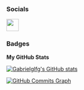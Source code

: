 
### Socials

<p align="left"> <a href="https://www.github.com/Gabrielglfg" target="_blank" rel="noreferrer"><img src="https://raw.githubusercontent.com/danielcranney/readme-generator/main/public/icons/socials/github.svg" width="32" height="32" /></a></p>

### Badges

<b>My GitHub Stats</b>

<a href="http://www.github.com/Gabrielglfg"><img src="https://github-readme-stats.vercel.app/api?username=Gabrielglfg&show_icons=true&hide=&count_private=true&title_color=22c55e&text_color=22c55e&icon_color=22c55e&bg_color=1c1917&hide_border=true&show_icons=true" alt="Gabrielglfg's GitHub stats" /></a>

<a href="http://www.github.com/Gabrielglfg"><img src="https://activity-graph.herokuapp.com/graph?username=Gabrielglfg&bg_color=1c1917&color=22c55e&line=22c55e&point=22c55e&area_color=1c1917&area=true&hide_border=true&custom_title=GitHub%20Commits%20Graph" alt="GitHub Commits Graph" /></a>
